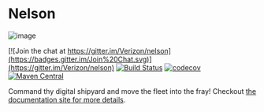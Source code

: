 # Nelson

![image](docs/src/hugo/static/images/logo.png)

[![Join the chat at https://gitter.im/Verizon/nelson](https://badges.gitter.im/Join%20Chat.svg)](https://gitter.im/Verizon/nelson)
[![Build Status](https://travis-ci.org/Verizon/nelson.svg?branch=master)](https://travis-ci.org/Verizon/nelson)
[![codecov](https://codecov.io/gh/Verizon/nelson/branch/master/graph/badge.svg)](https://codecov.io/gh/Verizon/nelson)
[![Maven Central](https://maven-badges.herokuapp.com/maven-central/io.verizon.nelson/core_2.11/badge.svg)](https://maven-badges.herokuapp.com/maven-central/io.verizon.nelson/core_2.11)

Command thy digital shipyard and move the fleet into the fray! Checkout [the documentation site for more details](https://verizon.github.io/nelson/).
